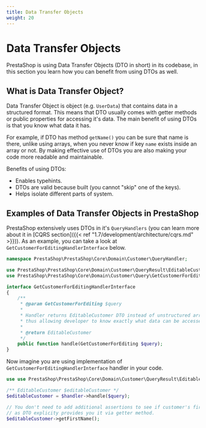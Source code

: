 ```yaml
---
title: Data Transfer Objects
weight: 20
---
```


# Data Transfer Objects

PrestaShop is using Data Transfer Objects (DTO in short) in its codebase, in this section you learn how you can benefit from using DTOs as well.

## What is Data Transfer Object?

Data Transfer Object is object (e.g. `UserData`) that contains data in a structured format. This means that DTO usually comes with getter methods or public properties for accessing it's data. The main benefit of using DTOs is that you know what data it has.

For example, if DTO has method `getName()` you can be sure that name is there, unlike using arrays, when you never know if key `name` exists inside an array or not. By making effective use of DTOs you are also making your code more readable and maintainable.

Benefits of using DTOs:

* Enables typehints.
* DTOs are valid because built (you cannot "skip" one of the keys).
* Helps isolate different parts of system.

## Examples of Data Transfer Objects in PrestaShop

PrestaShop extensively uses DTOs in it's `QueryHandlers` (you can learn more about it in [CQRS section]({{< ref "1.7/development/architecture/cqrs.md" >}})). As an example, you can take a look at `GetCustomerForEditingHandlerInterface` below.

```php 
namespace PrestaShop\PrestaShop\Core\Domain\Customer\QueryHandler;

use PrestaShop\PrestaShop\Core\Domain\Customer\QueryResult\EditableCustomer;
use PrestaShop\PrestaShop\Core\Domain\Customer\Query\GetCustomerForEditing;

interface GetCustomerForEditingHandlerInterface
{
    /**
     * @param GetCustomerForEditing $query
     *
     * Handler returns EditableCustomer DTO instead of unstructured array,
     * thus allowing developer to know exactly what data can be accessed.
     *
     * @return EditableCustomer
     */
    public function handle(GetCustomerForEditing $query);
}
```

Now imagine you are using implementation of `GetCustomerForEditingHandlerInterface` handler in your code.

```php
use use PrestaShop\PrestaShop\Core\Domain\Customer\QueryResult\EditableCustomer;

/** EditableCustomer $editableCustomer */
$editableCustomer = $handler->handle($query);

// You don't need to add additional assertions to see if customer's first name exists
// as DTO explicity provides you it via getter method.
$editableCustomer->getFirstName();
```


